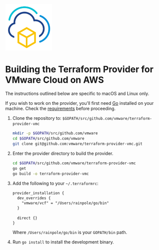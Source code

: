 <!--
© Broadcom. All Rights Reserved.
The term “Broadcom” refers to Broadcom Inc. and/or its subsidiaries.
SPDX-License-Identifier: MPL-2.0
-->

<!-- markdownlint-disable first-line-h1 no-inline-html -->

<img src="images/icon-color.png" alt="VMware Cloud on AWS" width="150">

# Building the Terraform Provider for VMware Cloud on AWS

The instructions outlined below are specific to macOS and Linux only.

If you wish to work on the provider, you'll first need [Go][golang-install] installed on your
machine. Check the [requirements][requirements] before proceeding.

1. Clone the repository to: `$GOPATH/src/github.com/vmware/terraform-provider-vmc`

   ```sh
   mkdir -p $GOPATH/src/github.com/vmware
   cd $GOPATH/src/github.com/vmware
   git clone git@github.com:vmware/terraform-provider-vmc.git
   ```

2. Enter the provider directory to build the provider.

   ```sh
   cd $GOPATH/src/github.com/vmware/terraform-provider-vmc
   go get
   go build -o terraform-provider-vmc
   ```

3. Add the following to your `~/.terraformrc`:

   ```hcl
   provider_installation {
     dev_overrides {
       "vmware/vcf" = "/Users/rainpole/go/bin"
     }

     direct {}
   }
   ```

    Where `/Users/rainpole/go/bin` is your `GOPATH/bin` path.

4. Run `go install` to install the development binary.

[golang-install]: https://golang.org/doc/install
[requirements]: https://github.com/vmware/terraform-provider-vmc#requirements
